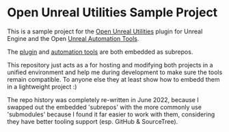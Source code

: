 # Open Unreal Utilities Sample Project

This is a sample project for the [Open Unreal Utilities](https://github.com/JonasReich/OpenUnrealUtilities) plugin for Unreal Engine and the Open [Unreal Automation Tools](https://github.com/JonasReich/OpenUnrealAutomationTools).

The [plugin](Plugins/OpenUnrealUtilities) and [automation tools](OpenUnrealAutomationTools) are both embedded as subrepos.

This repository just acts as a for hosting and modifying both projects in a unified environment and help me during development to make sure the tools remain compatible. To anyone else they at least show how to embedd them in a lightweight project :)

The repo history was completely re-written in June 2022, because I swapped out the embedded 'subrepos' with the more commonly use 'submodules'
because I found it far easier to work with them, considering they have better tooling support (esp. GitHub & SourceTree).
